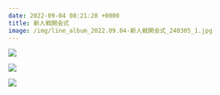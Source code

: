 ```yaml
---
date: 2022-09-04 08:21:28 +0000
title: 新人戦開会式
image: /img/line_album_2022.09.04-新人戦開会式_240305_1.jpg
---
```

![](/img/line_album_2022.09.04-新人戦開会式_240305_2.jpg)

![](/img/line_album_2022.09.04-新人戦開会式_240305_3.jpg)

![](/img/line_album_2022.09.04-新人戦開会式_240305_4.jpg)
